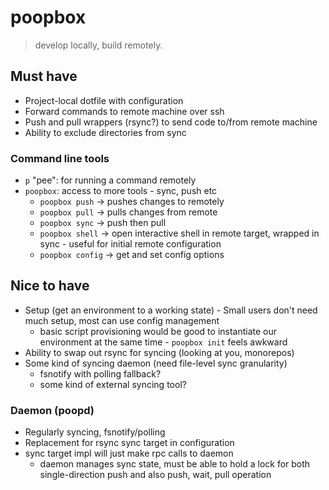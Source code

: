 # poopbox
> develop locally, build remotely.

## Must have
 - Project-local dotfile with configuration
 - Forward commands to remote machine over ssh
 - Push and pull wrappers (rsync?) to send code to/from remote machine
 - Ability to exclude directories from sync

### Command line tools
 - `p` "pee": for running a command remotely
 - `poopbox`: access to more tools - sync, push etc
    - `poopbox push` -> pushes changes to remotely
    - `poopbox pull` -> pulls changes from remote
    - `poopbox sync` -> push then pull
    - `poopbox shell` -> open interactive shell in remote target, wrapped in sync - useful for initial remote configuration
    - `poopbox config` -> get and set config options

## Nice to have
 - Setup (get an environment to a working state) - Small users don't need much
      setup, most can use config management
    - basic script provisioning would be good to instantiate our environment at
      the same time - `poopbox init` feels awkward
 - Ability to swap out rsync for syncing (looking at you, monorepos)
 - Some kind of syncing daemon (need file-level sync granularity)
    - fsnotify with polling fallback?
    - some kind of external syncing tool?

### Daemon (poopd)
 - Regularly syncing, fsnotify/polling
 - Replacement for rsync sync target in configuration
 - sync target impl will just make rpc calls to daemon
    - daemon manages sync state, must be able to hold a lock for both single-direction
      push and also push, wait, pull operation
